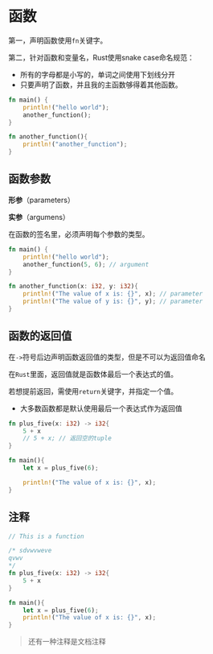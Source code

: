 # 函数

第一，声明函数使用`fn`关键字。

第二，针对函数和变量名，Rust使用snake case命名规范：
* 所有的字母都是小写的，单词之间使用下划线分开
* 只要声明了函数，并且我的主函数够得着其他函数。

```rust
fn main() {
    println!("hello world");
    another_function();
}

fn another_function(){
    println!("another_function");
}
```

## 函数参数

**形参**（parameters）

**实参**（argumens）

在函数的签名里，必须声明每个参数的类型。

```rust
fn main() {
    println!("hello world");
    another_function(5, 6); // argument
}

fn another_function(x: i32, y: i32){
    println!("The value of x is: {}", x); // parameter
    println!("The value of y is: {}", y); // parameter
}
```

## 函数的返回值

在`->`符号后边声明函数返回值的类型，但是不可以为返回值命名

在`Rust`里面，返回值就是函数体最后一个表达式的值。

若想提前返回，需使用`return`关键字，并指定一个值。
* 大多数函数都是默认使用最后一个表达式作为返回值

```rust
fn plus_five(x: i32) -> i32{
    5 + x
    // 5 + x; // 返回空的tuple
}

fn main(){
    let x = plus_five(6);

    println!("The value of x is: {}", x);
}
```

## 注释

```rust
// This is a function

/* sdvwvweve
qvwv
*/
fn plus_five(x: i32) -> i32{
    5 + x
}

fn main(){
    let x = plus_five(6);
    println!("The value of x is: {}", x);
}
```
> 还有一种注释是文档注释